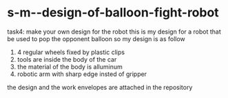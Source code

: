 # s-m--design-of-balloon-fight-robot
task4: make your own design for the robot
this is my design for a robot that be used to pop the opponent balloon
so my design is as follow 
1. 4 regular wheels fixed by plastic clips
2. tools are inside the body of the car 
3. the material of the body is alluminum 
4. robotic arm with sharp edge insted of gripper 

the design and the work envelopes are attached in the repository


